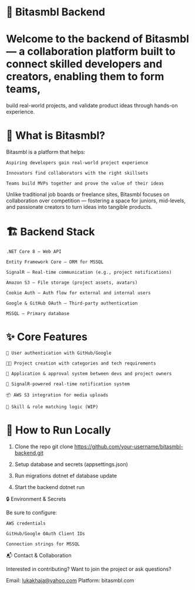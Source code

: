 # 🧠 Bitasmbl Backend

# Welcome to the backend of Bitasmbl — a collaboration platform built to connect skilled developers and creators, enabling them to form teams, 
build real-world projects, and validate product ideas through hands-on experience.

# 🚀 What is Bitasmbl?

Bitasmbl is a platform that helps:

    Aspiring developers gain real-world project experience

    Innovators find collaborators with the right skillsets

    Teams build MVPs together and prove the value of their ideas

Unlike traditional job boards or freelance sites, Bitasmbl focuses on collaboration over competition — fostering a space for juniors, mid-levels, 
and passionate creators to turn ideas into tangible products.

# 🏗️ Backend Stack

    .NET Core 8 — Web API

    Entity Framework Core — ORM for MSSQL

    SignalR — Real-time communication (e.g., project notifications)

    Amazon S3 — File storage (project assets, avatars)

    Cookie Auth — Auth flow for external and internal users

    Google & GitHub OAuth — Third-party authentication

    MSSQL — Primary database

# ✨ Core Features

    🔐 User authentication with GitHub/Google

    🧑‍💻 Project creation with categories and tech requirements

    📨 Application & approval system between devs and project owners

    💬 SignalR-powered real-time notification system

    📦 AWS S3 integration for media uploads

    🔎 Skill & role matching logic (WIP)

# 🧪 How to Run Locally

 1. Clone the repo
git clone https://github.com/your-username/bitasmbl-backend.git

 2. Setup database and secrets (appsettings.json)

 3. Run migrations
dotnet ef database update

 4. Start the backend
dotnet run

🔒 Environment & Secrets

Be sure to configure:

    AWS credentials

    GitHub/Google OAuth Client IDs

    Connection strings for MSSQL

📬 Contact & Collaboration

Interested in contributing?
Want to join the project or ask questions?

Email: lukakhaja@yahoo.com
Platform: bitasmbl.com
